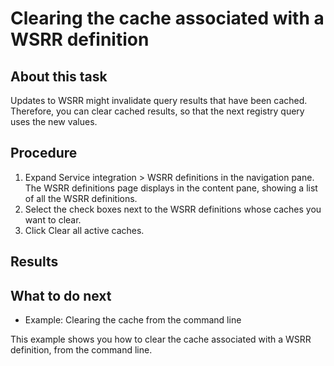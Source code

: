 <!-- image -->

# Clearing the cache associated with a WSRR definition

## About this task

Updates to WSRR might invalidate query results that have been cached.
Therefore, you can clear cached results, so that the next registry query uses the new values.

## Procedure

1. Expand Service integration > WSRR definitions in the navigation pane.
The WSRR definitions page displays in the content pane, showing a list of all the WSRR
definitions.
2. Select the check boxes next to the WSRR definitions whose caches you want to clear.
3. Click Clear all active caches.

## Results

## What to do next

- Example: Clearing the cache from the command line

This example shows you how to clear the cache associated with a WSRR definition, from the command line.